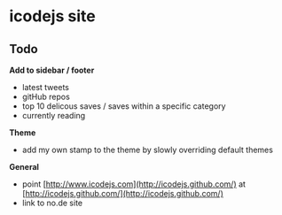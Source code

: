 # icodejs site

## Todo

**Add to sidebar / footer**

- latest tweets
- gitHub repos
- top 10 delicous saves / saves within a specific category
- currently reading

**Theme**

- add my own stamp to the theme by slowly overriding default themes

**General**

- point [http://www.icodejs.com](http://icodejs.github.com/) at [http://icodejs.github.com/](http://icodejs.github.com/)
- link to no.de site

